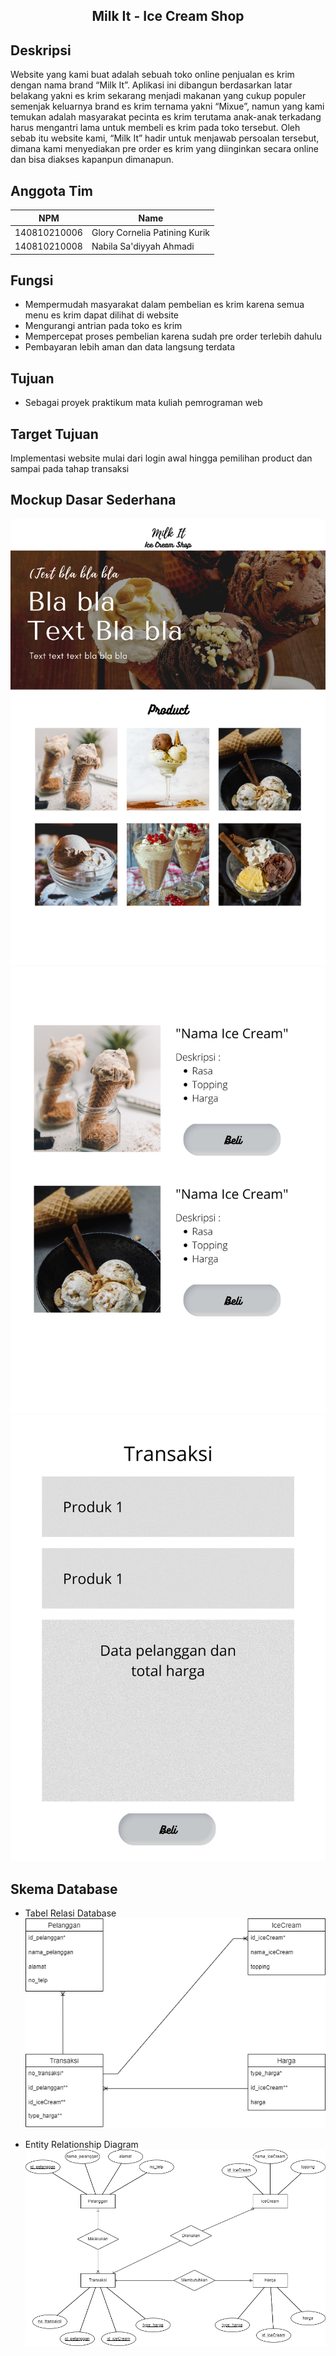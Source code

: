 <p align="center">
  <h2 align="center">
    Milk It - Ice Cream Shop
  </h2>
</p>

## Deskripsi

Website yang kami buat adalah sebuah toko online penjualan es krim dengan nama brand “Milk It”. Aplikasi ini dibangun berdasarkan latar belakang yakni es krim sekarang menjadi makanan yang cukup populer semenjak keluarnya brand es krim ternama yakni “Mixue”, namun yang kami temukan adalah masyarakat pecinta es krim terutama anak-anak terkadang harus mengantri lama untuk membeli es krim pada toko tersebut. Oleh sebab itu website kami, “Milk It” hadir untuk menjawab persoalan tersebut, dimana kami menyediakan pre order es krim yang diinginkan secara online dan bisa diakses kapanpun dimanapun.



## Anggota Tim
| NPM           | Name                             |
| ------------- |----------------------------------|
| 140810210006  | Glory Cornelia Patining Kurik    |
| 140810210008  | Nabila Sa'diyyah Ahmadi          |

## Fungsi
- Mempermudah masyarakat dalam pembelian es krim karena semua menu es krim dapat dilihat di website
- Mengurangi antrian pada toko es krim
- Mempercepat proses pembelian karena sudah pre order terlebih dahulu
- Pembayaran lebih aman dan data langsung terdata

## Tujuan
- Sebagai proyek praktikum mata kuliah pemrograman web

## Target Tujuan
Implementasi website mulai dari login awal hingga pemilihan product dan sampai pada tahap transaksi

## Mockup Dasar Sederhana
![mockup1](https://github.com/praktikum-tiunpad-2022/proyek-web-execution/blob/03cec263108026955b5f765405e01c0a3184c045/1.png)
![mockup2](https://github.com/praktikum-tiunpad-2022/proyek-web-execution/blob/d8ec6f3e972d62ea2bb2125b14cde8a00b99c4f9/2.png)
![mockup3](https://github.com/praktikum-tiunpad-2022/proyek-web-execution/blob/317a92cc3ba22490949d0c944f2535036de6836f/3.png)

## Skema Database
* Tabel Relasi Database
![tabel](https://github.com/praktikum-tiunpad-2022/proyek-web-execution/blob/6d4cf1d95edbada65dc383c9db0f1131a6532176/IceCream2.png)

* Entity Relationship Diagram 
![diagram](https://github.com/praktikum-tiunpad-2022/proyek-web-execution/blob/57893b267461cbcc9169ecb0e724c4b95779b58f/IceCream.png)

